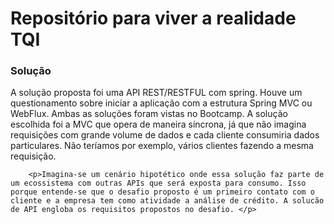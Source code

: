 # Repositório para viver a realidade TQI

<div>
        <h3>Solução</h3>
        <p>A solução proposta foi uma API REST/RESTFUL com spring. Houve um questionamento sobre iniciar a aplicação com a estrutura Spring MVC ou WebFlux. Ambas as soluções foram vistas no Bootcamp. A solução escolhida foi a MVC que opera de maneira síncrona, já que não imagina requisições com grande volume de dados e cada cliente consumiria dados particulares. Não teríamos por exemplo, vários clientes fazendo a mesma requisição.</p>

        <p>Imagina-se um cenário hipotético onde essa solução faz parte de um ecossistema com outras APIs que será exposta para consumo. Isso porque entende-se que o desafio proposto é um primeiro contato com o cliente e a empresa tem como atividade a análise de crédito. A solucão de API engloba os requisitos propostos no desafio. </p>
        
</div>


